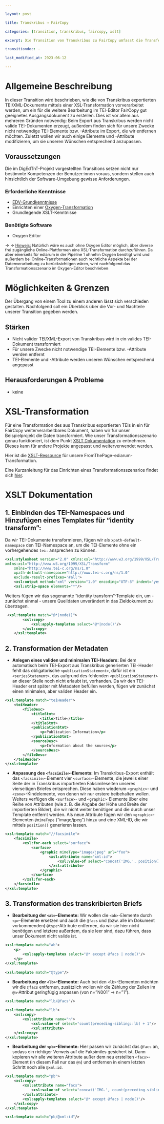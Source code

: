 ```yaml
---

layout: post

title: Transkribus → FairCopy

categories: [transition, transkribus, faircopy, xslt]

excerpt: Die Transition von Transkribus zu FairCopy umfasst die Transformation des TEI/XML-Exports von Transkribus mittels XSLT

transitiondoc: .

last_modified_at: 2023-06-12

---
```


# Allgemeine Beschreibung

In dieser Transition wird beschrieben, wie die von Transkribus exportierten TEI/XML-Dokumente mittels einer XSL-Transformation vorverarbeitet werden, um ein  für die weitere Bearbeitung im TEI-Editor FairCopy gut geeignetes Ausgangsdokument zu erstellen. Dies ist vor allem aus mehreren Gründen notwendig: Beim Export aus Transkribus werden nicht valide TEI-Dokumenten erzeugt, außerdem finden sich für unsere Zwecke nicht notwendige TEI-Elemente bzw. -Attribute im Export, die wir entfernen möchten. Zuletzt wollen wir auch einige Elemente und -Attribute modifizieren, um sie unseren Wünschen entsprechend anzupassen. 


## Voraussetzungen

Die im DigEdTnT-Projekt vorgestellten Transitions setzen nicht nur bestimmte Kompetenzen der Benutzer:innen voraus, sondern stellen auch hinsichtlich der Software-Umgebung gewisse Anforderungen.


### Erforderliche Kenntnisse


* [EDV-Grundkenntnisse](https://digedtnt.github.io/about/#grundvoraussetzungen)
* Einrichten einer [Oxygen-Transformation](https://digedtnt.github.io/xsl-transformation)
* Grundlegende XSLT-Kenntnisse


### Benötigte Software

* Oxygen Editor

→ <span style="font-size:0.8rem;">→ <u>Hinweis:</u>  Natürlich wäre es auch ohne Oxygen Editor möglich, über diverse frei zugängliche Online-Plattformen eine XSL-Transformation durchzuführen. Da aber einerseits für ediarum in der Pipeline 1 ohnehin Oxygen benötigt wird und außerdem bei Online-Transformationen auch rechtliche Aspekte bei der Datenverarbeitung zu berücksichtigen wären, wird nachfolgend das Transformationsszenario im Oxygen-Editor beschrieben </span>


# Möglichkeiten & Grenzen

Der Übergang von einem Tool zu einem anderen lässt sich verschieden gestalten. Nachfolgend soll ein Überblick über die Vor- und Nachteile unserer Transition gegeben werden. 


## Stärken

* Nicht valider TEI/XML-Export von Transkribus wird in ein valides TEI-Dokument transformiert
* Für unsere Zwecke nicht notwendige TEI-Elemente bzw. -Attribute werden entfernt
* TEI-Elemente und -Attribute werden unseren Wünschen entsprechend angepasst


## Herausforderungen & Probleme



* keine


# XSL-Transformation


Für eine Transformation des aus Transkribus exportierten TEIs in ein für FairCopy weiterverarbeitbares Dokument, haben wir für unser Beispielprojekt die Daten transformiert. Wie unser Transformationsszenario genau funktioniert, ist dem Punkt [XSLT Dokumentation](#xslt-dokumentation) zu entnehmen. Dieses kann für andere Projekte angepasst und weiterverwendet werden.

Hier ist die [XSLT-Ressource](https://github.com/DigEdTnT/digedtnt.github.io/tree/master/data/pipelines/pipeline_1/transition_1/data/ftp_export_to_dta.xsl) für unsere FromThePage-ediarum-Transformation.

Eine Kurzanleitung für das Einrichten eines Transformationsszenarios findet sich [hier](https://digedtnt.github.io/xsl-transformation).


# XSLT Dokumentation



## 1. Einbinden des TEI-Namespaces und Hinzufügen eines Templates für “identity transform”:
Da wir TEI-Dokumente transformieren, fügen wir als `xpath-default-namespace` den TEI-Namespace an, um die TEI-Elemente ohne ein vorhergehendes `tei:` ansprechen zu können.

```xml
<xsl:stylesheet version="2.0" xmlns:xsl="http://www.w3.org/1999/XSL/Transform"
xmlns:xsl="http://www.w3.org/1999/XSL/Transform"
	xmlns="http://www.tei-c.org/ns/1.0"
	xpath-default-namespace="http://www.tei-c.org/ns/1.0"
	exclude-result-prefixes='#all'>
	<xsl:output method="xml" version="1.0" encoding="UTF-8" indent="yes"/>
	<xsl:strip-space elements="*"/>
```

Weiters fügen wir das sogenannte “identity transform”-Template ein, um - zunächst einmal - unsere Quelldaten unverändert in das Zieldokument zu übertragen.

```xml
 <xsl:template match="@*|node()">
    	<xsl:copy>
        	<xsl:apply-templates select="@*|node()"/>
    	</xsl:copy>
	</xsl:template>
```

## 2. Transformation der Metadaten
* **Anlegen eines validen und minimalen TEI-Headers:** Bei dem automatisch beim TEI-Export aus Transkribus generierten TEI-Header fehlt das obligatorische `<publicationStatement>`, dafür ist ein `<seriesStatement>`, das aufgrund des fehlenden `<publicationStatement>` an dieser Stelle noch nicht erlaubt ist, vorhanden. Da wir den TEI-Header erst später mit Metadaten befüllen werden, fügen wir zunächst einen minimalen, aber validen Header ein.

```xml
<xsl:template match="teiHeader">
    <teiHeader>
        <fileDesc>
            <titleStmt>
                <title>Title</title>
            </titleStmt>
            <publicationStmt>
                <p>Publication Information</p>
            </publicationStmt>
            <sourceDesc>
                <p>Information about the source</p>
            </sourceDesc>
        </fileDesc>
    </teiHeader>
</xsl:template>
```

* **Anpassung des `<facsimile>`-Elements:** Im Transkribus-Export enthält das `<facsimile>`-Element vier `<surface>`-Elemente, die jeweils einer Seite der in Transkribus importierten Faksimileseiten unseres vierseitigen Briefes entsprechen. Diese haben wiederum `<graphic>`- und `<zone>`-Kindelemente, von denen wir nur erstere beibehalten wollen. Weiters verfügen die `<surface>`- und `<graphic>`-Elemente über eine Reihe von Attributen (wie z. B. die Angabe der Höhe und Breite der importierten Bilder), die wir nicht weiter benötigen und die durch unser Template entfernt werden. Als neue Attribute fügen wir den `<graphic>`-Elementen `@mimeType` (“image/jpeg”) hinzu und eine XML-ID, die wir mittels `position()` generieren lassen. 

```xml
<xsl:template match="//facsimile">
    <facsimile>
        <xsl:for-each select="surface">
            <surface>
                <graphic mimeType="image/jpeg" url="foo">
                    <xsl:attribute name="xml:id">
                        <xsl:value-of select="concat('IMG.', position())"/>
                    </xsl:attribute>
                </graphic>
            </surface>
        </xsl:for-each>
    </facsimile>
</xsl:template>
```

## 3. Transformation des transkribierten Briefs

* **Bearbeitung der `<ab>`-Elemente:** Wir wollen die `<ab>`-Elemente durch `<p>`-Elemente ersetzen und auch die `@facs` und (bzw. alle im Dokument vorkommenden) `@type`-Attribute entfernen, da wir sie hier nicht benötigen und letztere außerdem, da sie leer sind, dazu führen, dass unser Dokument nicht valide ist.

```xml
<xsl:template match="ab">
    <p>
        <xsl:apply-templates select="@* except @facs | node()"/>
    </p>
</xsl:template>
	
<xsl:template match="@type"/>
```

* **Bearbeitung der `<lb>`-Elemente:** Auch bei den `<lb>`-Elementen möchten wir die `@facs` entfernen, zusätzlich wollen wir die Zählung der Zeilen im `@n`-Attribut geringfügig anpassen (von n=”N001” → n=”1”).

```xml
<xsl:template match="lb/@facs"/>
	
<xsl:template match="lb">
    <xsl:copy>
        <xsl:attribute name="n">
            <xsl:value-of select="count(preceding-sibling::lb) + 1"/>
        	<xsl:attribute>
    </xsl:copy>
</xsl:template>
```

* **Bearbeitung der `<pb>`-Elemente:** Hier passen wir zunächst das `@facs` an, sodass ein richtiger Verweis auf die Faksimiles gesichert ist. Dann kopieren wir alle weiteren Attribute außer dem neu erstellten `<facs>`-Element (in diesem Fall nur das `@n`) und entfernen in einem letzten Schritt noch alle `@xml:id`.

```xml
<xsl:template match="pb">
    <xsl:copy>
        <xsl:attribute name="facs">
            <xsl:value-of select="concat('IMG.', count(preceding-sibling::pb) + 1)"/>
        </xsl:attribute>
        <xsl:apply-templates select="@* except @facs | node()"/>
    </xsl:copy>
</xsl:template>

<xsl:template match="pb/@xml:id"/>

```

